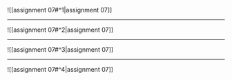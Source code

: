 ![[assignment 07#^1|assignment 07]]

---

![[assignment 07#^2|assignment 07]]

---

![[assignment 07#^3|assignment 07]]

---

![[assignment 07#^4|assignment 07]]
